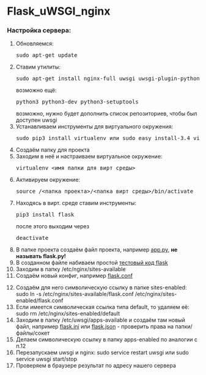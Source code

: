 # Flask_uWSGI_nginx

<h3>Настройка сервера:</h3>
<ol>
  <li>Обновляемся:<pre>sudo apt-get update</pre></li>
  <li>Ставим утилиты:<pre>sudo apt-get install nginx-full uwsgi uwsgi-plugin-python3 python3-pip</pre>возможно ещё:<pre>python3 python3-dev python3-setuptools</pre>возможно, нужно будет дополнить список репозиториев, чтобы был доступен uwsgi</li>
  <li>Устанавливаем инструменты для виртуального окружения:<pre>sudo pip3 install virtualenv или sudo easy_install-3.4 virtualenv</pre></li>
  <li>Создаём папку для проекта</li>
  <li>Заходим в неё и настраиваем виртуальное окружение:<pre>virtualenv <имя_папки_для_вирт_среды></pre></li>
  <li>Активируем окружение:<pre>source /<папка_проекта>/<папка_вирт_среды>/bin/activate</pre></li>
  <li>Находясь в вирт. среде ставим инструменты:<pre>pip3 install flask</pre>после этого выходим через<pre>deactivate</pre></li>
  <li>В папке проекта создаём файл проекта, например <a href="https://raw.githubusercontent.com/Velite/Flask_uWSGI_nginx/master/app.py">app.py</a>, <strong>не называть flask.py!</strong></li>
  <li>В созданном файле набиваем простой <a href="https://raw.githubusercontent.com/Velite/Flask_uWSGI_nginx/master/app.py">тестовый код flask</a></li>
  <li>Заходим в папку /etc/nginx/sites-available</li>
  <li>Создаём новый конфиг, например <a href="https://raw.githubusercontent.com/Velite/Flask_uWSGI_nginx/master/flask.conf">flask.conf</a></li>
</ol>
 
12. Создаём для него символическую ссылку в папке sites-enabled: sudo ln -s /etc/nginx/sites-available/flask.conf /etc/nginx/sites-enabled/flask.conf
13. Если имеется символическая ссылка типа default, то удаляем её: sudo rm /etc/nginx/sites-enabled/default
14. Заходим в папку /etc/uwsgi/apps-available и создаём там новый файл, например <a href="https://raw.githubusercontent.com/Velite/Flask_uWSGI_nginx/master/flask.ini">flask.ini</a> или <a href="https://raw.githubusercontent.com/Velite/Flask_uWSGI_nginx/master/flask.json">flask.json</a> - проверить права на папки/файлы/сокет
15. Делаем символическую ссылку в папку apps-enabled по аналогии с п.12
16. Перезапускаем uwsgi и nginx: sudo service restart uwsgi или sudo service uwsgi start/stop
17. Проверяем в браузере результат по адресу нашего сервера
